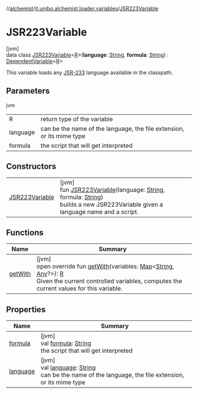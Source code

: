 //[alchemist](../../../index.md)/[it.unibo.alchemist.loader.variables](../index.md)/[JSR223Variable](index.md)

# JSR223Variable

[jvm]\
data class [JSR223Variable](index.md)<[R](index.md)>(**language**: [String](https://kotlinlang.org/api/latest/jvm/stdlib/kotlin/-string/index.html), **formula**: [String](https://kotlinlang.org/api/latest/jvm/stdlib/kotlin/-string/index.html)) : [DependentVariable](../-dependent-variable/index.md)<[R](index.md)> 

This variable loads any [JSR-233](http://archive.fo/PGdk8) language available in the classpath.

## Parameters

jvm

| | |
|---|---|
| R | return type of the variable |
| language | can be the name of the language, the file extension, or its mime type |
| formula | the script that will get interpreted |

## Constructors

| | |
|---|---|
| [JSR223Variable](-j-s-r223-variable.md) | [jvm]<br>fun [JSR223Variable](-j-s-r223-variable.md)(language: [String](https://kotlinlang.org/api/latest/jvm/stdlib/kotlin/-string/index.html), formula: [String](https://kotlinlang.org/api/latest/jvm/stdlib/kotlin/-string/index.html))<br>builds a new JSR223Variable given a language name and a script. |

## Functions

| Name | Summary |
|---|---|
| [getWith](get-with.md) | [jvm]<br>open override fun [getWith](get-with.md)(variables: [Map](https://kotlinlang.org/api/latest/jvm/stdlib/kotlin.collections/-map/index.html)<[String](https://kotlinlang.org/api/latest/jvm/stdlib/kotlin/-string/index.html), [Any](https://kotlinlang.org/api/latest/jvm/stdlib/kotlin/-any/index.html)?>): [R](index.md)<br>Given the current controlled variables, computes the current values for this variable. |

## Properties

| Name | Summary |
|---|---|
| [formula](formula.md) | [jvm]<br>val [formula](formula.md): [String](https://kotlinlang.org/api/latest/jvm/stdlib/kotlin/-string/index.html)<br>the script that will get interpreted |
| [language](language.md) | [jvm]<br>val [language](language.md): [String](https://kotlinlang.org/api/latest/jvm/stdlib/kotlin/-string/index.html)<br>can be the name of the language, the file extension, or its mime type |
